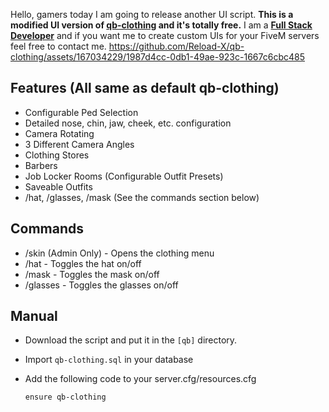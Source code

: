 Hello, gamers today I am going to release another UI script. **This is a modified UI version of [**qb-clothing**](https://github.com/qbcore-framework/qb-clothing) and it's totally free.** I am a **[Full Stack Developer](https://mrsahil.in/)** and if you want me to create custom UIs for your FiveM servers feel free to contact me.
https://github.com/Reload-X/qb-clothing/assets/167034229/1987d4cc-0db1-49ae-923c-1667c6cbc485

## **Features (All same as default qb-clothing)**

* Configurable Ped Selection
* Detailed nose, chin, jaw, cheek, etc. configuration
* Camera Rotating
* 3 Different Camera Angles
* Clothing Stores
* Barbers
* Job Locker Rooms (Configurable Outfit Presets)
* Saveable Outfits
* /hat, /glasses, /mask (See the commands section below)

## **Commands**

* /skin (Admin Only) - Opens the clothing menu
* /hat - Toggles the hat on/off
* /mask - Toggles the mask on/off
* /glasses - Toggles the glasses on/off

## **Manual**

* Download the script and put it in the `[qb]` directory.
* Import `qb-clothing.sql` in your database
* Add the following code to your server.cfg/resources.cfg

  `ensure qb-clothing`
